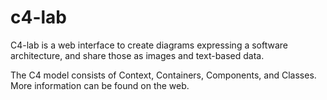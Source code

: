 # c4-lab

C4-lab is a web interface to create diagrams expressing a software
architecture, and share those as images and text-based data.

The C4 model consists of Context, Containers, Components, and
Classes. More information can be found on the web.
